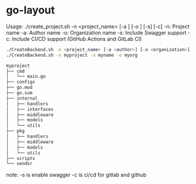 # go-layout
Usage: ./create_project.sh -n <project_name> [-a <author>] [-o <organization>] [-s] [-c]
  -n: Project name
  -a: Author name
  -o: Organization name
  -s: Include Swagger support
  -c: Include CI/CD support (GitHub Actions and GitLab CI)
```bash
./CreateBackend.sh -n <project_name> [-a <author>] [-o <organization>] [-s] [-c]
./CreateBackend.sh -n myproject -a myname -o myorg
```
```bash
myproject
├── cmd
│   └── main.go
├── configs
├── go.mod
├── go.sum
├── internal
│   ├── handlers
│   ├── interfaces
│   ├── middleware
│   ├── models
│   └── utils
├── pkg
│   ├── handlers
│   ├── middleware
│   ├── models
│   └── utils
├── scripts
└── vendor
```
note: -s is enable swagger -c is ci/cd for gitlab and github
